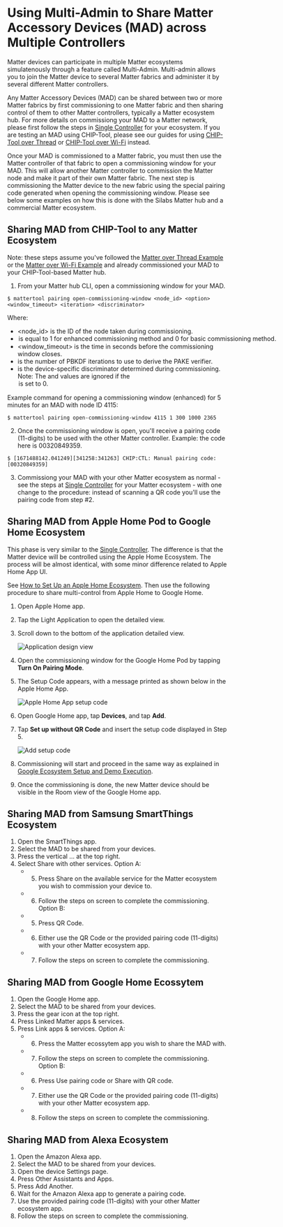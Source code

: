 # Using Multi-Admin to Share Matter Accessory Devices (MAD) across Multiple Controllers

Matter devices can participate in multiple Matter ecosystems simulatenously through a feature called Multi-Admin.
Multi-admin allows you to join the Matter device to several Matter fabrics and administer it by several different Matter controllers.

Any Matter Accessory Devices (MAD) can be shared between two or more Matter fabrics by first commissioning to one Matter fabric and then sharing control of them to other Matter controllers, typically a Matter ecosystem hub.
For more details on commissiong your MAD to a Matter network, please first follow the steps in [Single Controller](./singlecontroller-ecosystem) for your ecosystem. If you are testing an MAD using CHIP-Tool, please see our guides for using [CHIP-Tool over Thread](/matter/{build-docspace-version}/matter-thread/index) or [CHIP-Tool over Wi-Fi](/matter/{build-docspace-version}/matter-wifi-run-demo/use-case-execution) instead.

Once your MAD is commissioned to a Matter fabric, you must then use the Matter controller of that fabric to open a commissioning window for your MAD.
This will allow another Matter controller to commission the Matter node and make it part of their own Matter fabric. The next step is commissioning the Matter device to the new fabric using the special pairing code generated when opening the commissioning window.
Please see below some examples on how this is done with the Silabs Matter hub and a commercial Matter ecosystem.

## Sharing MAD from CHIP-Tool to any Matter Ecosystem

Note: these steps assume you've followed the [Matter over Thread Example](/matter/{build-docspace-version}/matter-thread/index) or the [Matter over Wi-Fi Example](/matter/{build-docspace-version}/matter-wifi/index) and already commissioned your MAD to your CHIP-Tool-based Matter hub.

1. From your Matter hub CLI, open a commissioning window for your MAD.
```shell
$ mattertool pairing open-commissioning-window <node_id> <option> <window_timeout> <iteration> <discriminator>
```

Where:
- <node_id> is the ID of the node taken during commissioning.
- <option> is equal to 1 for enhanced commissioning method and 0 for basic commissioning method.
- <window_timeout> is the time in seconds before the commissioning window closes.
- <iteration> is the number of PBKDF iterations to use to derive the PAKE verifier.
- <discriminator> is the device-specific discriminator determined during commissioning.
Note: The <iteration> and <discriminator> values are ignored if the <option> is set to 0.

Example command for opening a commissioning window (enhanced) for 5 minutes for an MAD with node ID 4115:
```shell
$ mattertool pairing open-commissioning-window 4115 1 300 1000 2365
```

2. Once the commissioning window is open, you'll receive a pairing code (11-digits) to be used with the other Matter controller.
Example: the code here is 00320849359.
```shell
$ [1671488142.041249][341258:341263] CHIP:CTL: Manual pairing code: [00320849359]
```

3. Commissiong your MAD with your other Matter ecosystem as normal - see the steps at [Single Controller](./singlecontroller-ecosystem) for your Matter ecosystem - with one change to the procedure: instead of scanning a QR code you'll use the pairing code from step #2.

## Sharing MAD from Apple Home Pod to Google Home Ecosystem

This phase is very similar to the [Single Controller](./singlecontroller-ecosystem.md). The difference is that the Matter device will be controlled using the Apple Home Ecosystem. The process will be almost identical, with some minor difference related to Apple Home App UI.

See [How to Set Up an Apple Home Ecosystem](./apple-ecosystem-setup.md). Then use the following procedure to share multi-control from Apple Home to Google Home.

1. Open Apple Home app.
2. Tap the Light Application to open the detailed view.
3. Scroll down to the bottom of the application detailed view.

    ![Application design view](./images/matter-apple-application-info.png)

4. Open the commissioning window for the Google Home Pod by tapping **Turn On Pairing Mode**.
5. The Setup Code appears, with a message printed as shown below in the Apple Home App.

    ![Apple Home App setup code](./images/matter-apple-application-setup-code.png)

6. Open Google Home app, tap **Devices**, and tap **Add**.
7. Tap **Set up without QR Code** and insert the setup code displayed in Step 5.

    ![Add setup code](./images/matter-google-add-setup-code.png)

8. Commissioning will start and proceed in the same way as explained in [Google Ecosystem Setup and Demo Execution](./google-ecosystem-setup.md).
9. Once the commissioning is done, the new Matter device should be visible in the Room view of the Google Home app.

## Sharing MAD from Samsung SmartThings Ecosystem

1. Open the SmartThings app.
2. Select the MAD to be shared from your devices.
3. Press the vertical ... at the top right.
4. Select Share with other services.
Option A:
   - 5. Press Share on the available service for the Matter ecosystem you wish to commission your device to.
   - 6. Follow the steps on screen to complete the commissioning.
Option B:
   - 5. Press QR Code.
   - 6. Either use the QR Code or the provided pairing code (11-digits) with your other Matter ecosystem app.
   - 7. Follow the steps on screen to complete the commissioning.

## Sharing MAD from Google Home Ecossytem

1. Open the Google Home app.
2. Select the MAD to be shared from your devices.
3. Press the gear icon at the top right.
4. Press Linked Matter apps & services.
5. Press Link apps & services.
Option A:
   - 6. Press the Matter ecossytem app you wish to share the MAD with.
   - 7. Follow the steps on screen to complete the commissioning.
Option B:
   - 6. Press Use pairing code or Share with QR code.
   - 7. Either use the QR Code or the provided pairing code (11-digits) with your other Matter ecosystem app.
   - 8. Follow the steps on screen to complete the commissioning.

## Sharing MAD from Alexa Ecosystem

1. Open the Amazon Alexa app.
2. Select the MAD to be shared from your devices.
3. Open the device Settings page.
4. Press Other Assistants and Apps.
5. Press Add Another.
6. Wait for the Amazon Alexa app to generate a pairing code.
7. Use the provided pairing code (11-digits) with your other Matter ecosystem app.
8. Follow the steps on screen to complete the commissioning.
